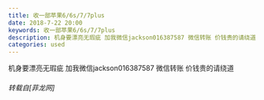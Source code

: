 ```yaml
---
title: 收一部苹果6/6s/7/7plus
date: 2018-7-22 20:00
keywords: 收一部苹果6/6s/7/7plus
description: 机身要漂亮无瑕疵 加我微信jackson016387587 微信转账 价钱贵的请绕道
categories: used
---
```

<td class="t_f" id="postmessage_1539331">

机身要漂亮无瑕疵 加我微信jackson016387587 微信转账 价钱贵的请绕道</td>
###### 转载自[菲龙网]